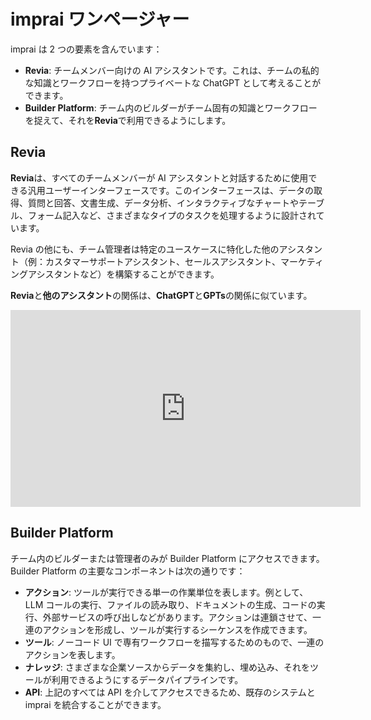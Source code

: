# imprai ワンページャー

imprai は 2 つの要素を含んでいます：

- **Revia**: チームメンバー向けの AI アシスタントです。これは、チームの私的な知識とワークフローを持つプライベートな ChatGPT として考えることができます。
- **Builder Platform**: チーム内のビルダーがチーム固有の知識とワークフローを捉えて、それを**Revia**で利用できるようにします。

## Revia

**Revia**は、すべてのチームメンバーが AI アシスタントと対話するために使用できる汎用ユーザーインターフェースです。このインターフェースは、データの取得、質問と回答、文書生成、データ分析、インタラクティブなチャートやテーブル、フォーム記入など、さまざまなタイプのタスクを処理するように設計されています。

Revia の他にも、チーム管理者は特定のユースケースに特化した他のアシスタント（例：カスタマーサポートアシスタント、セールスアシスタント、マーケティングアシスタントなど）を構築することができます。

**Revia**と**他のアシスタント**の関係は、**ChatGPT**と**GPTs**の関係に似ています。

<iframe width="560" height="315" src="https://www.youtube.com/embed/mZL7D5-1w_0?si=2ir8RVniSbZiLsMH" title="YouTube video player" frameborder="0" allow="accelerometer; autoplay; clipboard-write; encrypted-media; gyroscope; picture-in-picture; web-share" referrerpolicy="strict-origin-when-cross-origin" allowfullscreen></iframe>

## Builder Platform

チーム内のビルダーまたは管理者のみが Builder Platform にアクセスできます。Builder Platform の主要なコンポーネントは次の通りです：

- **アクション**: ツールが実行できる単一の作業単位を表します。例として、LLM コールの実行、ファイルの読み取り、ドキュメントの生成、コードの実行、外部サービスの呼び出しなどがあります。アクションは連鎖させて、一連のアクションを形成し、ツールが実行するシーケンスを作成できます。
- **ツール**: ノーコード UI で専有ワークフローを描写するためのもので、一連のアクションを表します。
- **ナレッジ**: さまざまな企業ソースからデータを集約し、埋め込み、それをツールが利用できるようにするデータパイプラインです。
- **API**: 上記のすべては API を介してアクセスできるため、既存のシステムと imprai を統合することができます。
